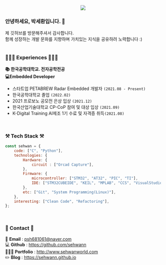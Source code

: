 <div>
<h1 align="center">
  <a href="https://git.io/typing-svg">
    <img src="https://readme-typing-svg.herokuapp.com/?lines=Embedded+개발자+박세환입니다+💻✨&center=true&size=20">
  </a>
</h1>

 ### 안녕하세요, 박세환입니다. 👋
  제 깃허브를 방문해주셔서 감사합니다. <br>
  함께 성장하는 개발 문화를 지향하며 가치있는 지식을 공유하려 노력합니다 :) <br>
  <br>
  
### 👩🏻‍💻 Experiences 👩🏻‍💻
**📚 한국공학대학교. 전자공학전공**    
**💻Embedded Developer**     
 - 스타트업 PETABREW Radar Embedded 개발자 `(2021.08 - Present)`     
 - 한국공학대학교 졸업 `(2022.02)`
 - 2021 프로보노 공모전 은상 입상 `(2021.12)`   
 - 한국산업기술대학교 CP-CoP 참여 및 대상 입상 `(2021.09)`   
 - K-Digital Training AI제조 1기 수료 및 자격증 취득`(2021.08)`   

<br>
  
### ⚒️ Tech Stack ⚒️
  
```js
const sehwan = {
    code: ["C", "Python"],
    technologies: {
        Hardware: {
            circuit : ["Orcad Capture"],
        },
        Firmware: {
            microcontroller: ["STM32", "AT32", "PIC", "TI"],
            IDE: ["STM32CUBEIDE", "KEIL", "MPLAB", "CCS", "VisualStudio", "PyCharm"],
        },
        etc: ["Git", "System Programming(Linux)"],
    },
    interesting: ["Clean Code", "Refactoring"],
};
```
  
<br>
  
  ### 📧 Contact 📧
  
 📧 **Email** : psh681061@naver.com <br>
 💻 **Github** : https://github.com/sehwann <br>
 👩🏻‍💻 **Portfolio** : http://www.sehwanworld.com <br>
 ✏️ **Blog** : https://sehwann.github.io <br>
  <br>
</div>
